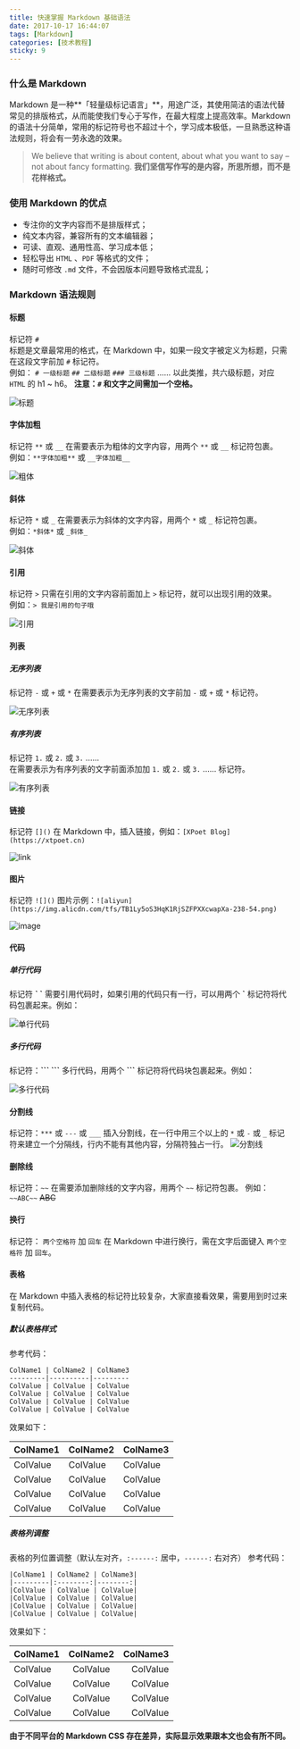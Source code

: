 ```yaml
---
title: 快速掌握 Markdown 基础语法
date: 2017-10-17 16:44:07
tags: [Markdown]
categories: [技术教程]
sticky: 9
---
```

### 什么是 Markdown
Markdown 是一种**「轻量级标记语言」**，用途广泛，其使用简洁的语法代替常见的排版格式，从而能使我们专心于写作，在最大程度上提高效率。Markdown 的语法十分简单，常用的标记符号也不超过十个，学习成本极低，一旦熟悉这种语法规则，将会有一劳永逸的效果。  

> We believe that writing is about content, about what you want to say – not about fancy formatting.
**我们坚信写作写的是内容，所思所想，而不是花样格式。**

### 使用 Markdown 的优点
 * 专注你的文字内容而不是排版样式；
 * 纯文本内容，兼容所有的文本编辑器；
 * 可读、直观、通用性高、学习成本低；  
 * 轻松导出 `HTML` 、`PDF` 等格式的文件；  
 * 随时可修改 `.md` 文件，不会因版本问题导致格式混乱；

### Markdown 语法规则

#### 标题 
标记符 `#`  
标题是文章最常用的格式，在 Markdown 中，如果一段文字被定义为标题，只需在这段文字前加 `#` 标记符。  
例如：
`# 一级标题`
`## 二级标题`
`### 三级标题`
......
以此类推，共六级标题，对应 `HTML` 的 h1 ~ h6。
**注意：`#` 和文字之间需加一个空格。**

![标题](https://user-images.githubusercontent.com/24516169/81159079-32133f80-8fbb-11ea-8e41-62332c25e52e.png) 

#### 字体加粗 
标记符 `**` 或 `__`
在需要表示为粗体的文字内容，用两个 `**` 或 `__` 标记符包裹。  
例如：`**字体加粗**` 或 `__字体加粗__`

![粗体](https://user-images.githubusercontent.com/24516169/81159428-87e7e780-8fbb-11ea-842d-48ad7756177f.png) 

#### 斜体
标记符 `*` 或 `_`
在需要表示为斜体的文字内容，用两个 `*` 或 `_` 标记符包裹。  
例如：`*斜体*` 或 `_斜体_`

![斜体](https://user-images.githubusercontent.com/24516169/81159675-cc738300-8fbb-11ea-8393-d2209a5f69a0.png) 

#### 引用
标记符 `>`
只需在引用的文字内容前面加上 `>` 标记符，就可以出现引用的效果。  
例如：`> 我是引用的句子哦`

![引用](https://user-images.githubusercontent.com/24516169/81160045-32f8a100-8fbc-11ea-8e51-87633bf50d0c.png)

#### 列表
##### 无序列表
标记符 `-` 或 `+` 或 `*`
在需要表示为无序列表的文字前加 `-` 或 `+` 或 `*` 标记符。

![无序列表](https://user-images.githubusercontent.com/24516169/81160433-a1d5fa00-8fbc-11ea-9330-60bf9857a244.png)


##### 有序列表 
标记符 `1.` 或 `2.` 或 `3.` ......  
在需要表示为有序列表的文字前面添加加 `1.` 或 `2.` 或 `3.` ...... 标记符。

![有序列表](https://user-images.githubusercontent.com/24516169/81160871-3cced400-8fbd-11ea-8240-c37b27ee6007.png)  

#### 链接
标记符 `[]()` 
在 Markdown 中，插入链接，例如：`[XPoet Blog](https://xtpoet.cn)`

![link](https://user-images.githubusercontent.com/24516169/81161086-9800c680-8fbd-11ea-9790-14374e010461.png)

#### 图片
标记符 `![]()`
图片示例：`![aliyun](https://img.alicdn.com/tfs/TB1Ly5oS3HqK1RjSZFPXXcwapXa-238-54.png)`

![image](https://user-images.githubusercontent.com/24516169/81164608-35122e00-8fc3-11ea-8840-b98ff54d6758.png)

#### 代码
##### 单行代码
标记符 **\`  \`**
需要引用代码时，如果引用的代码只有一行，可以用两个 **\`** 标记符将代码包裹起来。例如：

![单行代码](https://user-images.githubusercontent.com/24516169/81164997-cd101780-8fc3-11ea-86dc-e025a4e99b90.png)

##### 多行代码
标记符：**\`\`\`  \`\`\`**
多行代码，用两个 **\`\`\`** 标记符将代码块包裹起来。例如：

![多行代码](https://user-images.githubusercontent.com/24516169/81165249-43147e80-8fc4-11ea-88a7-6c3e752326f0.png)

#### 分割线
标记符：`***` 或 `---` 或 `___`
插入分割线，在一行中用三个以上的 `*` 或 `-` 或 `_` 标记符来建立一个分隔线，行内不能有其他内容，分隔符独占一行。
![分割线](https://user-images.githubusercontent.com/24516169/81165548-b7e7b880-8fc4-11ea-8b12-db002969a670.png)

#### 删除线
标记符：`~~` 
在需要添加删除线的文字内容，用两个 `~~` 标记符包裹。
例如：`~~ABC~~` ~~ABC~~

#### 换行
标记符： `两个空格符` 加 `回车`
在 Markdown 中进行换行，需在文字后面键入 `两个空格符` 加 `回车`。


#### 表格
在 Markdown 中插入表格的标记符比较复杂，大家直接看效果，需要用到时过来复制代码。

##### 默认表格样式
参考代码：
```
ColName1 | ColName2 | ColName3
---------|----------|---------
ColValue | ColValue | ColValue
ColValue | ColValue | ColValue
ColValue | ColValue | ColValue
ColValue | ColValue | ColValue
```

效果如下：

ColName1 | ColName2 | ColName3
---------|----------|---------
ColValue | ColValue | ColValue
ColValue | ColValue | ColValue
ColValue | ColValue | ColValue
ColValue | ColValue | ColValue

##### 表格列调整
表格的列位置调整（默认左对齐，`:------:` 居中，`------:` 右对齐）
参考代码：
```
|ColName1 | ColName2 | ColName3|
|---------|:--------:|--------:|
|ColValue | ColValue | ColValue|
|ColValue | ColValue | ColValue|
|ColValue | ColValue | ColValue|
|ColValue | ColValue | ColValue|
```

效果如下：

|ColName1 | ColName2 | ColName3|
|---------|:--------:|--------:|
|ColValue | ColValue | ColValue|
|ColValue | ColValue | ColValue|
|ColValue | ColValue | ColValue|
|ColValue | ColValue | ColValue|

**由于不同平台的 Markdown CSS 存在差异，实际显示效果跟本文也会有所不同。**
